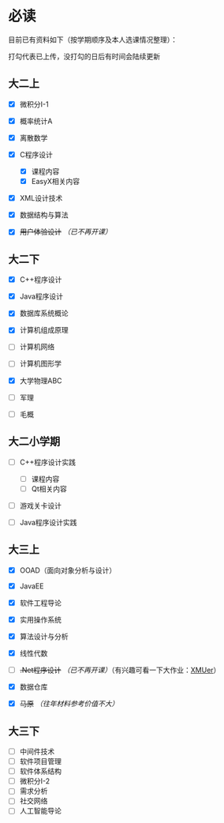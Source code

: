 # 必读

目前已有资料如下（按学期顺序及本人选课情况整理）：

打勾代表已上传，没打勾的日后有时间会陆续更新

## 大二上

- [x] 微积分I-1

- [x] 概率统计A

- [x] 离散数学

- [x] C程序设计
  - [x] 课程内容
  - [x] EasyX相关内容
- [x] XML设计技术

- [x] 数据结构与算法

- [x] ~~用户体验设计~~  *（已不再开课）*



## 大二下

- [x] C++程序设计

- [x] Java程序设计

- [x] 数据库系统概论

- [x] 计算机组成原理

- [ ] 计算机网络

- [ ] 计算机图形学

- [x] 大学物理ABC

- [ ] 军理

- [ ] 毛概



## 大二小学期

- [ ] C++程序设计实践
  - [ ] 课程内容
  - [ ] Qt相关内容
- [ ] 游戏关卡设计
- [ ] Java程序设计实践



## 大三上

- [x] OOAD（面向对象分析与设计）
- [x] JavaEE
- [x] 软件工程导论
- [x] 实用操作系统
- [x] 算法设计与分析
- [x] 线性代数
- [ ] ~~.Net程序设计~~  *（已不再开课）*（有兴趣可看一下大作业：[XMUer](https://github.com/529106896/XMUer)）
- [x] 数据仓库
- [x] ~~马原~~ *（往年材料参考价值不大）*



## 大三下

- [ ] 中间件技术
- [ ] 软件项目管理
- [ ] 软件体系结构
- [ ] 微积分I-2
- [ ] 需求分析
- [ ] 社交网络
- [ ] 人工智能导论
